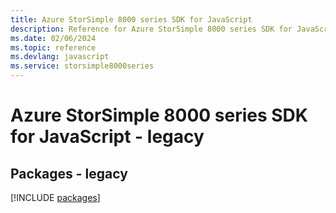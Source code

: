 ```yaml
---
title: Azure StorSimple 8000 series SDK for JavaScript
description: Reference for Azure StorSimple 8000 series SDK for JavaScript
ms.date: 02/06/2024
ms.topic: reference
ms.devlang: javascript
ms.service: storsimple8000series
---
```

# Azure StorSimple 8000 series SDK for JavaScript - legacy
## Packages - legacy
[!INCLUDE [packages](storsimple-8000-series-index.md)]
